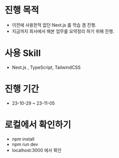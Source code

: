 # 진행 목적
- 이전에 사용한적 없던 Next.js 를 학습 겸 진행.
- 지금까지 회사에서 해본 업무를 요약정리 하기 위해 진행.

# 사용 Skill
- Next.js , TypeScript, TailwindCSS

# 진행 기간
- 23-10-29 ~ 23-11-05

# 로컬에서 확인하기

- npm install
- npm run dev
- localhost:3000 에서 확인